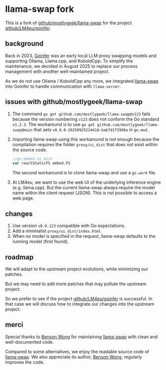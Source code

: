 # llama-swap fork

This is a fork of [github/mostlygeek/llama-swap](https://github.com/mostlygeek/llama-swap)
for the project [github/LM4eu/goinfer](https://github.com/LM4eu/goinfer).

## background

Back in 2023, [Goinfer](https://github.com/LM4eu/goinfer)
was an early local LLM proxy swapping models and supporting
Ollama, Llama.cpp, and KoboldCpp. To simplify the maintenance,
we decided in August 2025 to replace our process management with
another well-maintained project.

As we do not use Ollama / KoboldCpp any more,
we integrated [llama-swap](https://github.com/mostlygeek/llama-swap)
into Goinfer to handle communication with `llama-server`.

## issues with github/mostlygeek/llama-swap

1. The command `go get github.com/mostlygeek/llama-swap@v123` fails
   because the version numbering `v123` does not conform the Go standard `v1.2.3`.
   The workaround is to use `go get github.com/mostlygeek/llama-swap@main`
   that sets `v0.0.0-20250925224418-bab7d1f3968a` in `go.mod`.

2. Importing llama-swap using this workaround is not enough
   because the compilation requires the folder `proxy/ui_dist`
   that does not exist within the source code.

   ```go
   //go:embed ui_dist
   var reactStaticFS embed.FS
   ```

   The second workaround is to clone llama-swap and use a `go.work` file.

3. At LM4eu, we want to use the web UI of the underlying inference engine (e.g. llama.cpp).
   But the current llama-swap always require the model name within the client request (JSON).
   This is not possible to access a web page.

## changes

1. Use version `v0.0.123` compatible with Go expectations.
2. Add a minimalist `proxy/ui_dist/index.html`.
3. When no model is specified in the request, llama-swap defaults to the running model (first found).

## roadmap

We will adapt to the upstream project evolutions, while minimizing our patches.

But we may need to add more patches that may pollute the upstream project.

So we prefer to see if the project [github/LM4eu/goinfer](https://github.com/LM4eu/goinfer)
is successful. In that case we will discuss how to integrate our changes into the upstream project.

## merci

Special thanks to [Benson Wong](https://github.com/mostlygeek)
for maintaining [llama-swap](https://github.com/mostlygeek/llama-swap)
with clean and well-documented code.

Compared to some alternatives, we enjoy the readable source code of
[llama-swap](https://github.com/mostlygeek/llama-swap).
We also appreciate its author, [Benson Wong](https://github.com/mostlygeek),
regularly improves the code.
